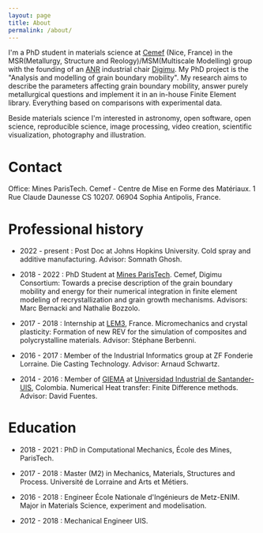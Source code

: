 ```yaml
---
layout: page
title: About
permalink: /about/
---
```


I'm a PhD student in materials science at [Cemef](https://www.cemef.mines-paristech.fr/en/homepage/) (Nice, France) in the MSR(Metallurgy, Structure and Reology)/MSM(Multiscale Modelling) group with the founding of an [ANR](https://anr.fr/fr/) industrial chair [Digimu](https://chaire-digimu.cemef.mines-paristech.fr/). My PhD project is the "Analysis and modelling of grain boundary mobility". My research aims to describe the parameters affecting grain boundary mobility, answer purely metallurgical questions and implement it in an in-house Finite Element library. Everything based on comparisons with experimental data.

Beside materials science I'm interested in  astronomy, open software, open science, reproducible science, image processing, video creation, scientific visualization, photography and illustration.

# Contact

Office: Mines ParisTech. Cemef - Centre de Mise en Forme des Matériaux. 1 Rue Claude Daunesse CS 10207. 06904 Sophia Antipolis, France.

# Professional history

* 2022 - present : Post Doc at Johns Hopkins University. Cold spray and additive manufacturing. Advisor: Somnath Ghosh.

* 2018 - 2022 : PhD Student at [Mines ParisTech](http://www.mines-paristech.eu/). Cemef, Digimu Consortium: Towards a precise description of the grain boundary mobility and energy for their numerical integration in finite element modeling of recrystallization and grain growth mechanisms. Advisors: Marc Bernacki and Nathalie Bozzolo.

* 2017 - 2018 : Internship at [LEM3](http://www.lem3.univ-lorraine.fr/), France. Micromechanics and crystal plasticity: Formation of new REV for the simulation of composites and polycrystalline materials. Advisor: Stéphane Berbenni.

* 2016 - 2017 : Member of the Industrial Informatics group at ZF Fonderie Lorraine. Die Casting Technology. Advisor: Arnaud Schwartz.

* 2014 - 2016 : Member of [GIEMA](http://giema.uis.edu.co/) at [Universidad Industrial de Santander-UIS](https://www.uis.edu.co/webUIS/es/index.jsp), Colombia. Numerical Heat transfer: Finite Difference methods. Advisor: David Fuentes.

# Education

* 2018 - 2021 : PhD in Computational Mechanics, École des Mines, ParisTech.

* 2017 - 2018 : Master (M2) in Mechanics, Materials, Structures and Process. Université de Lorraine and Arts et Métiers.

* 2016 - 2018 : Engineer École Nationale d'Ingénieurs de Metz-ENIM. Major in Materials Science, experiment and modelisation. 

* 2012 - 2018 : Mechanical Engineer UIS.
